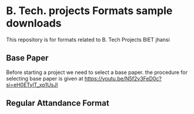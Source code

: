 # B. Tech. projects Formats sample downloads 
This repository is for formats related to B. Tech Projects BIET jhansi
## Base Paper
Before starting a project we need to select a base paper. the procedure for selecting base paper is given at
https://youtu.be/N5f2v3FeD0c?si=eH0ETylT_xp1UsJl

## Regular Attandance Format
